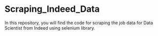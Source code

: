 # Scraping_Indeed_Data

In this repository, you will find the code for scraping the job data for Data Scientist from Indeed using selenium library.
